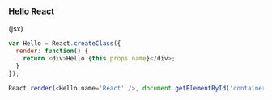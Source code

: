 ### Hello React
(jsx)

```js
var Hello = React.createClass({
  render: function() {
    return <div>Hello {this.props.name}</div>;
  }
});

React.render(<Hello name='React' />, document.getElementById('container'));
```
